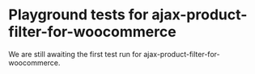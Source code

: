 # Playground tests for ajax-product-filter-for-woocommerce
We are still awaiting the first test run for ajax-product-filter-for-woocommerce.
